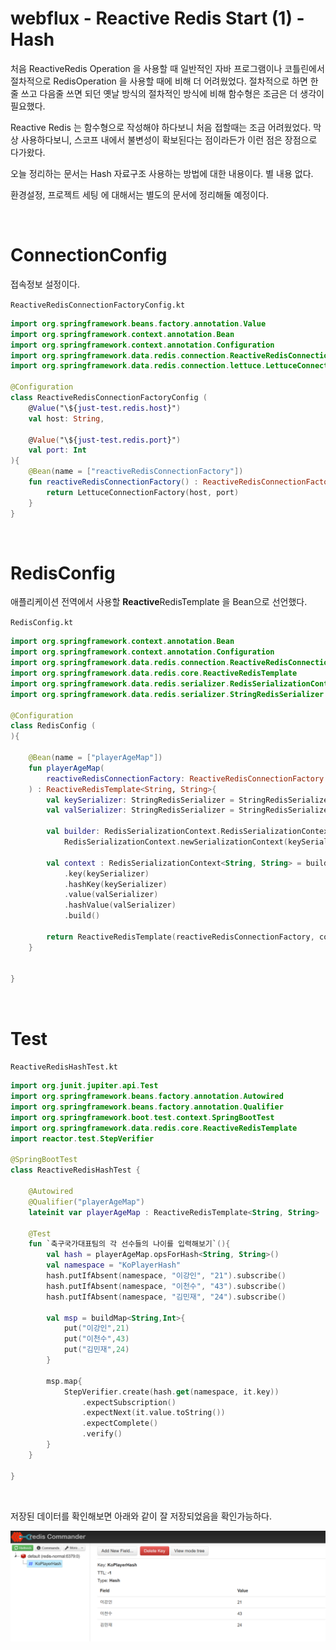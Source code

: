 # webflux - Reactive Redis Start (1) - Hash 

처음 ReactiveRedis Operation 을 사용할 때 일반적인 자바 프로그램이나 코틀린에서 절차적으로  RedisOperation 을 사용할 때에 비해 더 어려웠었다. 절차적으로 하면 한줄 쓰고 다음줄 쓰면 되던 옛날 방식의 절차적인 방식에 비해 함수형은 조금은 더 생각이 필요했다.<br>

Reactive Redis 는 함수형으로 작성해야 하다보니 처음 접할때는 조금 어려웠었다. 막상 사용하다보니, 스코프 내에서 불변성이 확보된다는 점이라든가 이런 점은 장점으로 다가왔다.<br>

오늘 정리하는 문서는 Hash 자료구조 사용하는 방법에 대한 내용이다. 별 내용 없다. <br>

환경설정, 프로젝트 세팅 에 대해서는 별도의 문서에 정리해둘 예정이다.<br>

<br>

# ConnectionConfig

접속정보 설정이다.

`ReactiveRedisConnectionFactoryConfig.kt`

```kotlin
import org.springframework.beans.factory.annotation.Value
import org.springframework.context.annotation.Bean
import org.springframework.context.annotation.Configuration
import org.springframework.data.redis.connection.ReactiveRedisConnectionFactory
import org.springframework.data.redis.connection.lettuce.LettuceConnectionFactory

@Configuration
class ReactiveRedisConnectionFactoryConfig (
    @Value("\${just-test.redis.host}")
    val host: String,

    @Value("\${just-test.redis.port}")
    val port: Int
){
    @Bean(name = ["reactiveRedisConnectionFactory"])
    fun reactiveRedisConnectionFactory() : ReactiveRedisConnectionFactory {
        return LettuceConnectionFactory(host, port)
    }
}
```

<br>



# RedisConfig

애플리케이션 전역에서 사용할 **Reactive**RedisTemplate 을 Bean으로 선언했다.

`RedisConfig.kt`

```kotlin
import org.springframework.context.annotation.Bean
import org.springframework.context.annotation.Configuration
import org.springframework.data.redis.connection.ReactiveRedisConnectionFactory
import org.springframework.data.redis.core.ReactiveRedisTemplate
import org.springframework.data.redis.serializer.RedisSerializationContext
import org.springframework.data.redis.serializer.StringRedisSerializer

@Configuration
class RedisConfig (
){

    @Bean(name = ["playerAgeMap"])
    fun playerAgeMap(
        reactiveRedisConnectionFactory: ReactiveRedisConnectionFactory
    ) : ReactiveRedisTemplate<String, String>{
        val keySerializer: StringRedisSerializer = StringRedisSerializer()
        val valSerializer: StringRedisSerializer = StringRedisSerializer()

        val builder: RedisSerializationContext.RedisSerializationContextBuilder<String, String> =
            RedisSerializationContext.newSerializationContext(keySerializer)

        val context : RedisSerializationContext<String, String> = builder
            .key(keySerializer)
            .hashKey(keySerializer)
            .value(valSerializer)
            .hashValue(valSerializer)
            .build()

        return ReactiveRedisTemplate(reactiveRedisConnectionFactory, context)
    }


}
```

<br>

# Test

`ReactiveRedisHashTest.kt`

```kotlin
import org.junit.jupiter.api.Test
import org.springframework.beans.factory.annotation.Autowired
import org.springframework.beans.factory.annotation.Qualifier
import org.springframework.boot.test.context.SpringBootTest
import org.springframework.data.redis.core.ReactiveRedisTemplate
import reactor.test.StepVerifier

@SpringBootTest
class ReactiveRedisHashTest {

    @Autowired
    @Qualifier("playerAgeMap")
    lateinit var playerAgeMap : ReactiveRedisTemplate<String, String>

    @Test
    fun `축구국가대표팀의 각 선수들의 나이를 입력해보기`(){
        val hash = playerAgeMap.opsForHash<String, String>()
        val namespace = "KoPlayerHash"
        hash.putIfAbsent(namespace, "이강인", "21").subscribe()
        hash.putIfAbsent(namespace, "이천수", "43").subscribe()
        hash.putIfAbsent(namespace, "김민재", "24").subscribe()

        val msp = buildMap<String,Int>{
            put("이강인",21)
            put("이천수",43)
            put("김민재",24)
        }

        msp.map{
            StepVerifier.create(hash.get(namespace, it.key))
                .expectSubscription()
                .expectNext(it.value.toString())
                .expectComplete()
                .verify()
        }
    }

}
```

<br>

저장된 데이터를 확인해보면 아래와 같이 잘 저장되었음을 확인가능하다.

![1](./img/webflux-reactive-redis-start-1-hash/1.png)
